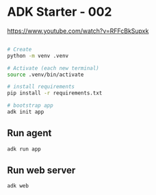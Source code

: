 # ADK Starter - 002

https://www.youtube.com/watch?v=RFFcBkSupxk

```bash

# Create
python -m venv .venv

# Activate (each new terminal)
source .venv/bin/activate

# install requirements
pip install -r requirements.txt

# bootstrap app
adk init app

```


## Run agent

```bash
adk run app
```

## Run web server

```bash
adk web
```